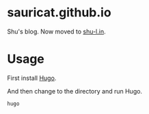 # sauricat.github.io
Shu's blog. Now moved to [shu-l.in](https://shu-l.in).

# Usage
First install [Hugo](https://github.com/gohugoio/hugo). 

And then change to the directory and run Hugo. 
```
hugo
```
